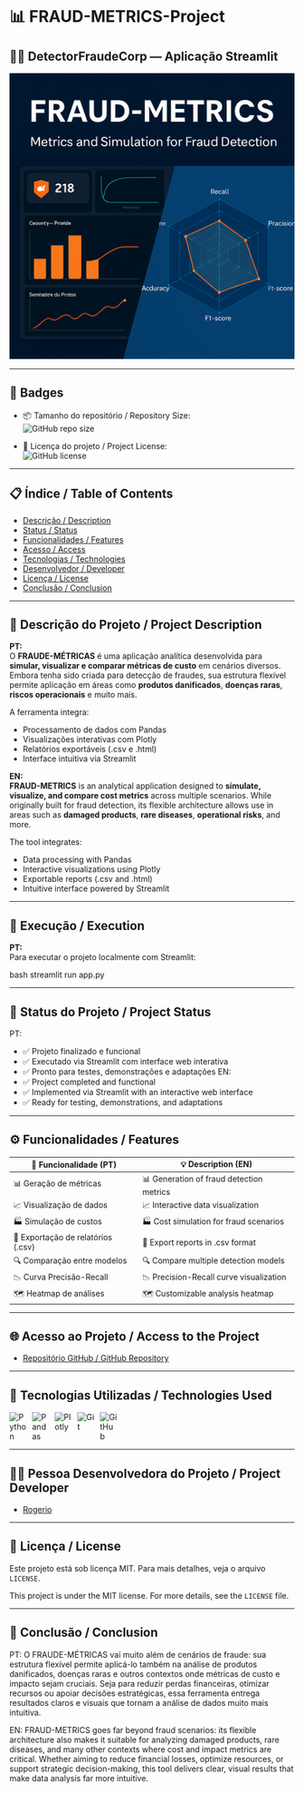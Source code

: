 # 📊 FRAUD-METRICS-Project

## 🕵️‍♂️ DetectorFraudeCorp — Aplicação Streamlit

![Imagem de capa do projeto](output/fraude-metricas.png)

---

## 🏅 Badges

- 📦 Tamanho do repositório / Repository Size:  
  ![GitHub repo size](https://img.shields.io/repo-size/Rogerio5/FRAUD-METRICS-Project
)

- 📄 Licença do projeto / Project License:  
  ![GitHub license](https://img.shields.io/github/license/Rogerio5/FRAUD-METRICS-Project
)

---

## 📋 Índice / Table of Contents

- [Descrição / Description](#descrição--description)  
- [Status / Status](#status--status)  
- [Funcionalidades / Features](#funcionalidades--features)  
- [Acesso / Access](#acesso--access)  
- [Tecnologias / Technologies](#tecnologias--technologies)  
- [Desenvolvedor / Developer](#desenvolvedor--developer)  
- [Licença / License](#licença--license)  
- [Conclusão / Conclusion](#conclusão--conclusion)  

---

## 📖 Descrição do Projeto / Project Description

**PT:**  
O **FRAUDE-MÉTRICAS** é uma aplicação analítica desenvolvida para **simular, visualizar e comparar métricas de custo** em cenários diversos. Embora tenha sido criada para detecção de fraudes, sua estrutura flexível permite aplicação em áreas como **produtos danificados**, **doenças raras**, **riscos operacionais** e muito mais.

A ferramenta integra:
- Processamento de dados com Pandas  
- Visualizações interativas com Plotly  
- Relatórios exportáveis (.csv e .html)  
- Interface intuitiva via Streamlit

**EN:**  
**FRAUD-METRICS** is an analytical application designed to **simulate, visualize, and compare cost metrics** across multiple scenarios. While originally built for fraud detection, its flexible architecture allows use in areas such as **damaged products**, **rare diseases**, **operational risks**, and more.

The tool integrates:
- Data processing with Pandas  
- Interactive visualizations using Plotly  
- Exportable reports (.csv and .html)  
- Intuitive interface powered by Streamlit

---

## 🚀 Execução / Execution

**PT:**  
Para executar o projeto localmente com Streamlit:

bash
streamlit run app.py

---

## 🚧 Status do Projeto / Project Status
PT:
- ✅ Projeto finalizado e funcional
- ✅ Executado via Streamlit com interface web interativa 
- ✅ Pronto para testes, demonstrações e adaptações
EN:
- ✅ Project completed and functional 
- ✅ Implemented via Streamlit with an interactive web interface 
- ✅ Ready for testing, demonstrations, and adaptations

---

## ⚙️ Funcionalidades / Features

| 🧩 Funcionalidade (PT)              | 💡 Description (EN)                       |
|--------------------------------------|-------------------------------------------|
| 📊 Geração de métricas               | 📊 Generation of fraud detection metrics  |
| 📈 Visualização de dados             | 📈 Interactive data visualization         |
| 🏭 Simulação de custos               | 🏭 Cost simulation for fraud scenarios    |
| 📂 Exportação de relatórios (.csv)   | 📂 Export reports in .csv format          |
| 🔍 Comparação entre modelos          | 🔍 Compare multiple detection models      |
| 📉 Curva Precisão-Recall              | 📉 Precision-Recall curve visualization   |
| 🗺 Heatmap de análises                | 🗺 Customizable analysis heatmap           |

---

## 🌐 Acesso ao Projeto / Access to the Project

- [Repositório GitHub / GitHub Repository](https://github.com/Rogerio5/fraude-metricas)

---

## 🧰 Tecnologias Utilizadas / Technologies Used

<p>
  <img align="left" alt="Python" title="Python" width="30px" style="padding-right: 10px;" src="https://cdn.jsdelivr.net/gh/devicons/devicon@latest/icons/python/python-original.svg"/>
  <img align="left" alt="Pandas" title="Pandas" width="30px" style="padding-right: 10px;" src="https://cdn.jsdelivr.net/gh/devicons/devicon@latest/icons/pandas/pandas-original.svg"/>
  <img align="left" alt="Plotly" title="Plotly" width="30px" style="padding-right: 10px;" src="https://upload.wikimedia.org/wikipedia/commons/8/8a/Plotly-logo.png"/>
  <img align="left" alt="Git" title="Git" width="30px" style="padding-right: 10px;" src="https://cdn.jsdelivr.net/gh/devicons/devicon@latest/icons/git/git-original.svg"/>
  <img align="left" alt="GitHub" title="GitHub" width="30px" style="padding-right: 10px;" src="https://viciscat.github.io/MineralContest/imgs/github_logo.png"/>
</p>  

<br clear="all"/>

---

## 👨‍💻 Pessoa Desenvolvedora do Projeto / Project Developer

- [Rogerio](https://github.com/Rogerio5)

---

## 📜 Licença / License

Este projeto está sob licença MIT. Para mais detalhes, veja o arquivo `LICENSE`.  

This project is under the MIT license. For more details, see the `LICENSE` file.

---

## 🏁 Conclusão / Conclusion

PT: O FRAUDE-MÉTRICAS vai muito além de cenários de fraude: sua estrutura flexível permite aplicá-lo também na análise de produtos danificados, doenças raras e outros contextos onde métricas de custo e impacto sejam cruciais. Seja para reduzir perdas financeiras, otimizar recursos ou apoiar decisões estratégicas, essa ferramenta entrega resultados claros e visuais que tornam a análise de dados muito mais intuitiva.

EN: FRAUD-METRICS goes far beyond fraud scenarios: its flexible architecture also makes it suitable for analyzing damaged products, rare diseases, and many other contexts where cost and impact metrics are critical. Whether aiming to reduce financial losses, optimize resources, or support strategic decision-making, this tool delivers clear, visual results that make data analysis far more intuitive.
